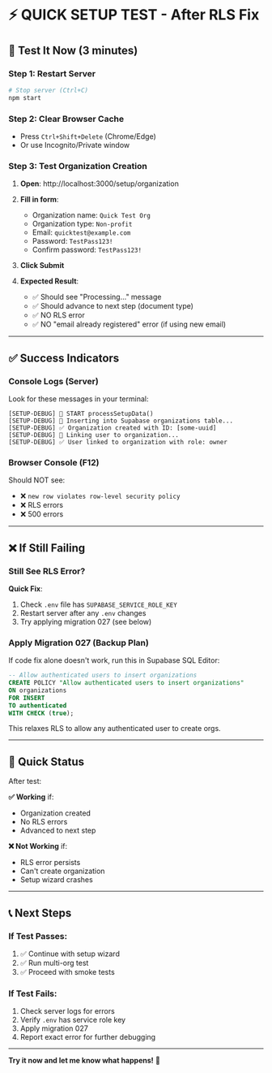 # ⚡ QUICK SETUP TEST - After RLS Fix

## 🚀 Test It Now (3 minutes)

### Step 1: Restart Server

```bash
# Stop server (Ctrl+C)
npm start
```

### Step 2: Clear Browser Cache

- Press `Ctrl+Shift+Delete` (Chrome/Edge)
- Or use Incognito/Private window

### Step 3: Test Organization Creation

1. **Open**: http://localhost:3000/setup/organization

2. **Fill in form**:
   - Organization name: `Quick Test Org`
   - Organization type: `Non-profit`
   - Email: `quicktest@example.com`
   - Password: `TestPass123!`
   - Confirm password: `TestPass123!`

3. **Click Submit**

4. **Expected Result**:
   - ✅ Should see "Processing..." message
   - ✅ Should advance to next step (document type)
   - ✅ NO RLS error
   - ✅ NO "email already registered" error (if using new email)

---

## ✅ Success Indicators

### Console Logs (Server)

Look for these messages in your terminal:

```
[SETUP-DEBUG] 🚀 START processSetupData()
[SETUP-DEBUG] 💾 Inserting into Supabase organizations table...
[SETUP-DEBUG] ✅ Organization created with ID: [some-uuid]
[SETUP-DEBUG] 🔗 Linking user to organization...
[SETUP-DEBUG] ✅ User linked to organization with role: owner
```

### Browser Console (F12)

Should NOT see:
- ❌ `new row violates row-level security policy`
- ❌ RLS errors
- ❌ 500 errors

---

## ❌ If Still Failing

### Still See RLS Error?

**Quick Fix**:
1. Check `.env` file has `SUPABASE_SERVICE_ROLE_KEY`
2. Restart server after any `.env` changes
3. Try applying migration 027 (see below)

### Apply Migration 027 (Backup Plan)

If code fix alone doesn't work, run this in Supabase SQL Editor:

```sql
-- Allow authenticated users to insert organizations
CREATE POLICY "Allow authenticated users to insert organizations"
ON organizations
FOR INSERT
TO authenticated
WITH CHECK (true);
```

This relaxes RLS to allow any authenticated user to create orgs.

---

## 🎯 Quick Status

After test:

**✅ Working** if:
- Organization created
- No RLS errors
- Advanced to next step

**❌ Not Working** if:
- RLS error persists
- Can't create organization
- Setup wizard crashes

---

## 📞 Next Steps

### If Test Passes:
1. ✅ Continue with setup wizard
2. ✅ Run multi-org test
3. ✅ Proceed with smoke tests

### If Test Fails:
1. Check server logs for errors
2. Verify `.env` has service role key
3. Apply migration 027
4. Report exact error for further debugging

---

**Try it now and let me know what happens!** 🚀
